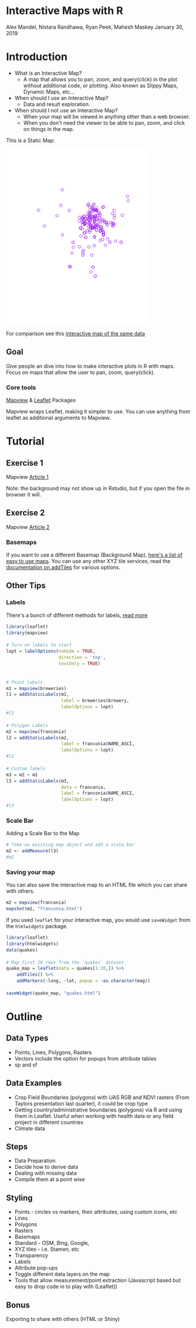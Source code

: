 Interactive Maps with R
================
Alex Mandel, Nistara Randhawa, Ryan Peek, Mahesh Maskey
January 30, 2019

Introduction
============

-   What is an Interactive Map?
    -   A map that allows you to pan, zoom, and query(click) in the plot without additional code, or plotting. Also known as Slippy Maps, Dynamic Maps, etc...
-   When should I use an Interactive Map?
    -   Data and result exploration.
-   When should I not use an Interactive Map?
    -   When your map will be viewed in anything other than a web browser.
    -   When you don't need the viewer to be able to pan, zoom, and click on things in the map.

This is a Static Map:

![Static Map](InteractiveMapsR_files/figure-markdown_github/map-1.png)

For comparison see this [interactive map of the same data](https://r-spatial.github.io/mapview/articles/articles/mapview_01-basics.html)

Goal
----

Give people an dive into how to make interactive plots in R with maps. Focus on maps that allow the user to pan, zoom, query(click).

### Core tools

[Mapview](https://r-spatial.github.io/mapview/) & [Leaflet](https://rstudio.github.io/leaflet/) Packages

Mapview wraps Leaflet, making it simpler to use. You can use anything from leaflet as additional arguments to Mapview.

Tutorial
========

Exercise 1
----------

Mapview [Article 1](https://r-spatial.github.io/mapview/articles/articles/mapview_01-basics.html)

Note: the background may not show up in Rstudio, but if you open the file in browser it will.

Exercise 2
----------

Mapview [Article 2](https://r-spatial.github.io/mapview/articles/articles/mapview_02-advanced.html)

### Basemaps

If you want to use a different Basemap (Background Map), [here's a list of easy to use maps](http://leaflet-extras.github.io/leaflet-providers/preview/index.html). You can use any other XYZ tile services, read the [documentation on addTiles](https://www.rdocumentation.org/packages/leaflet/versions/2.0.2/topics/addControl) for various options.

Other Tips
----------

### Labels

There's a bunch of different methods for labels, [read more](https://rdrr.io/cran/mapview/man/addStaticLabels.html)

``` r
library(leaflet)
library(mapview)

# Turn on labels to start
lopt = labelOptions(noHide = TRUE,
                    direction = 'top',
                    textOnly = TRUE)


# Point labels
m1 = mapview(breweries)
l1 = addStaticLabels(m1,
                     label = breweries$brewery,
                     labelOptions = lopt)
#l1

# Polygon Labels
m2 = mapview(franconia)
l2 = addStaticLabels(m2,
                     label = franconia$NAME_ASCI,
                     labelOptions = lopt)
#l2

# Custom labels
m3 = m2 + m1
l3 = addStaticLabels(m3,
                     data = franconia,
                     label = franconia$NAME_ASCI,
                     labelOptions = lopt)
#l3
```

### Scale Bar

Adding a Scale Bar to the Map

``` r
# Take an existing map object and add a scale bar
m2 <- addMeasure(l3)
#m2
```

### Saving your map

You can also save the interactive map to an HTML file which you can share with others.

``` r
m2 = mapview(franconia)
mapshot(m2, "franconia.html")
```

If you used `leaflet` for your interactive map, you would use `saveWidget` from the `htmlwidgets` package.

``` r
library(leaflet)
library(htmlwidgets)
data(quakes)

# Map first 20 rows from the `quakes` dataset
quake_map = leaflet(data = quakes[1:20,]) %>%
    addTiles() %>%
    addMarkers(~long, ~lat, popup = ~as.character(mag))

saveWidget(quake_map, "quakes.html")
```

Outline
=======

Data Types
----------

-   Points, Lines, Polygons, Rasters
-   Vectors include the option for popups from attribute tables
-   sp and sf

Data Examples
-------------

-   Crop Field Boundaries (polygons) with UAS RGB and NDVI rasters (From Taylors presentation last quarter), it could be crop type
-   Getting country/administrative boundaries (polygons) via R and using them in Leaflet. Useful when working with health data or any field project in different countries
-   Climate data

Steps
-----

-   Data Preparation
-   Decide how to derive data
-   Dealing with missing data
-   Compile them at a point wise

Styling
-------

-   Points - circles vs markers, their attributes, using custom icons, etc
-   Lines
-   Polygons
-   Rasters
-   Basemaps
-   Standard - OSM, Bing, Google,
-   XYZ tiles - i.e. Stamen, etc
-   Transparency
-   Labels
-   Attribute pop-ups
-   Toggle different data layers on the map
-   Tools that allow measurement/point extraction (Javascript based but easy to drop code in to play with (Leaflet))

Bonus
-----

Exporting to share with others (HTML or Shiny)
